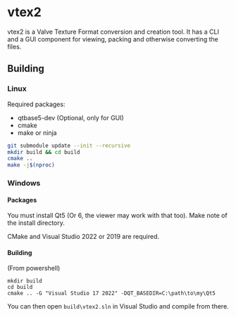 # vtex2

vtex2 is a Valve Texture Format conversion and creation tool. It has a CLI and a GUI component for viewing, packing and otherwise converting the files.

## Building 

### Linux

Required packages:
* qtbase5-dev (Optional, only for GUI)
* cmake
* make or ninja

```sh
git submodule update --init --recursive
mkdir build && cd build
cmake ..
make -j$(nproc)
```

### Windows

#### Packages
You must install Qt5 (Or 6, the viewer may work with that too). 
Make note of the install directory.

CMake and Visual Studio 2022 or 2019 are required.

#### Building

(From powershell)
```
mkdir build
cd build
cmake .. -G "Visual Studio 17 2022" -DQT_BASEDIR=C:\path\to\my\Qt5
```

You can then open `build\vtex2.sln` in Visual Studio and compile from there.
